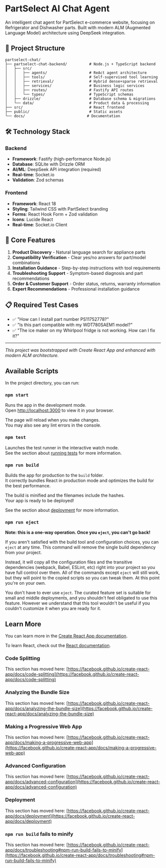 # PartSelect AI Chat Agent

An intelligent chat agent for PartSelect e-commerce website, focusing on Refrigerator and Dishwasher parts. Built with modern ALM (Augmented Language Model) architecture using DeepSeek integration.

## 🚀 Project Structure

```
partselect-chat/
├── partselect-chat-backend/          # Node.js + TypeScript backend
│   ├── src/
│   │   ├── agents/                   # ReAct agent architecture
│   │   ├── tools/                    # Self-supervised tool learning
│   │   ├── retrieval/                # Hybrid dense+sparse retrieval
│   │   ├── services/                 # Business logic services
│   │   ├── routes/                   # Fastify API routes
│   │   └── types/                    # TypeScript schemas
│   ├── drizzle/                      # Database schema & migrations
│   └── data/                         # Product data & processing
├── src/                              # React frontend
├── public/                           # Static assets
└── docs/                            # Documentation
```

## 🛠️ Technology Stack

### Backend
- **Framework**: Fastify (high-performance Node.js)
- **Database**: SQLite with Drizzle ORM
- **AI/ML**: DeepSeek API integration (required)
- **Real-time**: Socket.io
- **Validation**: Zod schemas

### Frontend  
- **Framework**: React 18
- **Styling**: Tailwind CSS with PartSelect branding
- **Forms**: React Hook Form + Zod validation
- **Icons**: Lucide React
- **Real-time**: Socket.io Client

## 🎯 Core Features

1. **Product Discovery** - Natural language search for appliance parts
2. **Compatibility Verification** - Clear yes/no answers for part/model combinations  
3. **Installation Guidance** - Step-by-step instructions with tool requirements
4. **Troubleshooting Support** - Symptom-based diagnosis and part recommendations
5. **Order & Customer Support** - Order status, returns, warranty information
6. **Expert Recommendations** - Professional installation guidance

## 📋 Required Test Cases

- ✅ "How can I install part number PS11752778?"
- ✅ "Is this part compatible with my WDT780SAEM1 model?"
- ✅ "The ice maker on my Whirlpool fridge is not working. How can I fix it?"

---

*This project was bootstrapped with Create React App and enhanced with modern ALM architecture.*

## Available Scripts

In the project directory, you can run:

### `npm start`

Runs the app in the development mode.\
Open [http://localhost:3000](http://localhost:3000) to view it in your browser.

The page will reload when you make changes.\
You may also see any lint errors in the console.

### `npm test`

Launches the test runner in the interactive watch mode.\
See the section about [running tests](https://facebook.github.io/create-react-app/docs/running-tests) for more information.

### `npm run build`

Builds the app for production to the `build` folder.\
It correctly bundles React in production mode and optimizes the build for the best performance.

The build is minified and the filenames include the hashes.\
Your app is ready to be deployed!

See the section about [deployment](https://facebook.github.io/create-react-app/docs/deployment) for more information.

### `npm run eject`

**Note: this is a one-way operation. Once you `eject`, you can't go back!**

If you aren't satisfied with the build tool and configuration choices, you can `eject` at any time. This command will remove the single build dependency from your project.

Instead, it will copy all the configuration files and the transitive dependencies (webpack, Babel, ESLint, etc) right into your project so you have full control over them. All of the commands except `eject` will still work, but they will point to the copied scripts so you can tweak them. At this point you're on your own.

You don't have to ever use `eject`. The curated feature set is suitable for small and middle deployments, and you shouldn't feel obligated to use this feature. However we understand that this tool wouldn't be useful if you couldn't customize it when you are ready for it.

## Learn More

You can learn more in the [Create React App documentation](https://facebook.github.io/create-react-app/docs/getting-started).

To learn React, check out the [React documentation](https://reactjs.org/).

### Code Splitting

This section has moved here: [https://facebook.github.io/create-react-app/docs/code-splitting](https://facebook.github.io/create-react-app/docs/code-splitting)

### Analyzing the Bundle Size

This section has moved here: [https://facebook.github.io/create-react-app/docs/analyzing-the-bundle-size](https://facebook.github.io/create-react-app/docs/analyzing-the-bundle-size)

### Making a Progressive Web App

This section has moved here: [https://facebook.github.io/create-react-app/docs/making-a-progressive-web-app](https://facebook.github.io/create-react-app/docs/making-a-progressive-web-app)

### Advanced Configuration

This section has moved here: [https://facebook.github.io/create-react-app/docs/advanced-configuration](https://facebook.github.io/create-react-app/docs/advanced-configuration)

### Deployment

This section has moved here: [https://facebook.github.io/create-react-app/docs/deployment](https://facebook.github.io/create-react-app/docs/deployment)

### `npm run build` fails to minify

This section has moved here: [https://facebook.github.io/create-react-app/docs/troubleshooting#npm-run-build-fails-to-minify](https://facebook.github.io/create-react-app/docs/troubleshooting#npm-run-build-fails-to-minify)

